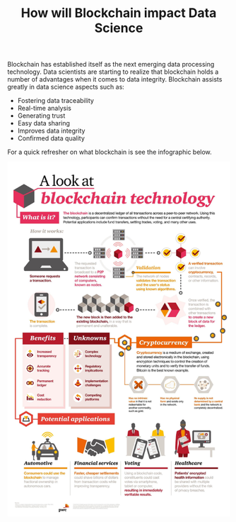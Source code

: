 ﻿---
title: "How will Blockchain impact Data Science"
layout: post
use_code: true
---

﻿﻿﻿Blockchain has established itself as the next emerging data processing
technology. Data scientists are starting to realize that blockchain holds a
number of advantages when it comes to data integrity. Blockchain assists greatly
in data science aspects such as: 
- Fostering data traceability
- Real-time analysis
- Generating trust
- Easy data sharing
- Improves data integrity
- Confirmed data quality

For a quick refresher on what blockchain is see the infographic below.

<img src="media/a8d21144c0e57f412a2a0f3d9d138e1e.jpg">









